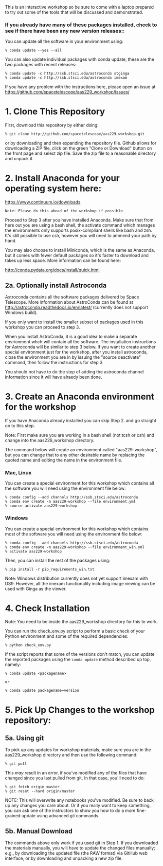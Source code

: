 This is an interactive workshop so be sure to come with a laptop prepared to try out some of the tools that will be discussed and demonstrated.

### If you already have many of these packages installed,  check to see if there have been any new version releases::

You can update all the software in your environment using:

    % conda update --yes --all

You can also update individual packages with conda update, these are the two packages with recent releases:

    % conda update -c http://ssb.stsci.edu/astroconda stginga
    % conda update -c http://ssb.stsci.edu/astroconda imexam

If you have any problem with the instructions here, please open an issue at https://github.com/spacetelescope/aas229_workshop/issues/

# 1. Clone This Repository

First, download this repository by either doing:

    % git clone http://github.com/spacetelescope/aas229_workshop.git

or by downloading and then expanding the repository file. Github allows for downloading a ZIP file, click on the green "Clone or Download" button on the front page and select zip file. Save the zip file to a reasonable directory and unpack it. 


# 2. Install Anaconda for your operating system here:

https://www.continuum.io/downloads

    Note: Please do this ahead of the workshop if possible.

Proceed to Step 3 after you have installed Anaconda. Make sure that from here out you are using a bash shell, the activate command which manages the environments only supports posix-compliant shells like bash and zsh. It's still possible to use csh, however you will need to ammend your path by hand.

You may also choose to install Miniconda, which is the same as Anaconda,  but it comes with fewer default packages so it's faster to download and takes up less space. More information can be found here:

http://conda.pydata.org/docs/install/quick.html

## 2a. Optionally install Astroconda

Astroconda contains all the software packages delivered by Space Telescope.  More information about AstroConda can be found at http://astroconda.readthedocs.io/en/latest/ (currently does not support Windows build).

If you only want to install the smaller subset of packages used in this workshop you can proceed to step 3.

When you install AstroConda, it is a good idea to make a separate envrionment whch will contain all the software. The installation instructions for Astroconda will be
similar to step 3 below. If you want to create another special environment just for the workshop, after you install astroconda, close the environment you are in by issuing the  "source deactivate" command, then follow the instructions for step 3.

You should not have to do the step of adding the astroconda channel information since it will have alraedy been done.


# 3. Create an  Anaconda environment for the workshop

If you have Anaconda already installed you can skip Step 2. and go straight on to this step.

Note: First make sure you are working in a bash shell (not tcsh or csh) and change into the aas229_workshop directory.

The command below will create an environment called "aas229-workshop", but you can change that to any other desirable name by replacing the quoted name and editing the name in the environment file.

### Mac, Linux

You can create a special environment for this workshop which contains all the software you will need using the environment file below:

    % conda config --add channels http://ssb.stsci.edu/astroconda
    % conda env create -n aas229-workshop --file environment.yml
    % source activate aas229-workshop

### Windows

You can create a special environment for this workshop which contains most of the software you will need using the environment file below:

    % conda config --add channels http://ssb.stsci.edu/astroconda
    % conda env create -n aas229-workshop --file environment_win.yml
    % activate aas229-workshop

Then, you can install the rest of the packages using:

    % pip install -r pip_requirements_win.txt

Note: Windows distribution currently does not yet support imexam with DS9. However, all the imexam functionality including image viewing can be used with Ginga as the viewer. 

# 4. Check Installation

Note: You need to be inside the aas229_workshop directory for this to work.

You can run the check_env.py script to perform a basic check of your Python environment and some of the required dependencies:

    % python check_env.py

If the script reports that some of the versions don't match, you can update the reported packages using the ``conda update`` method described up top, namely:


    % conda update <packagename>

    or

    % conda update packagename=version


# 5. Pick Up Changes to the workshop repository:

## 5a. Using git

To pick up any updates for workshop materials, make sure you are in the aas229_workshop directory and then use the following command:

    % git pull

This *may* result in an error, if you've modified any of the files that have changed since you last pulled from git.  In that case, you'll need to do:

    % git fetch origin master
    % git reset --hard origin/master

NOTE: This will overwrite any notebooks you've modified.  Be sure to back up any changes you care about.  Or if you really want to keep something, you can ask one of the instructors to show you how to do a more fine-grained update using advanced git commands.

## 5b. Manual Download 

The commands above only work if you used git in Step 1.  If you downloaded the materials manually, you will have to update the changed files manually; e.g., by downloading the updated file (the RAW format) via GitHub web interface, or by downloading and unpacking a new zip file.
